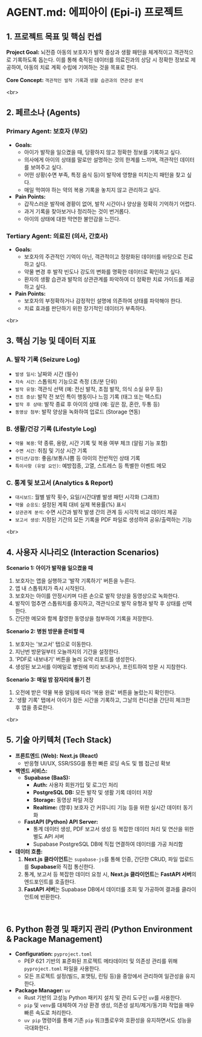 # AGENT.md: 에피아이 (Epi-i) 프로젝트

## 1\. 프로젝트 목표 및 핵심 컨셉

**Project Goal:** 뇌전증 아동의 보호자가 발작 증상과 생활 패턴을 체계적이고 객관적으로 기록하도록 돕는다. 이를 통해 축적된 데이터를 의료진과의 상담 시 정확한 정보로 제공하여, 아동의 치료 계획 수립에 기여하는 것을 목표로 한다.

**Core Concept:** `객관적인 발작 기록`과 `생활 습관과의 연관성 분석`

\<br\>

## 2\. 페르소나 (Agents)

### **Primary Agent: 보호자 (부모)**

  * **Goals:**
      * 아이가 발작을 일으켰을 때, 당황하지 않고 정확한 정보를 기록하고 싶다.
      * 의사에게 아이의 상태를 말로만 설명하는 것의 한계를 느끼며, 객관적인 데이터를 보여주고 싶다.
      * 어떤 상황(수면 부족, 특정 음식 등)이 발작에 영향을 미치는지 패턴을 찾고 싶다.
      * 매일 먹여야 하는 약의 복용 기록을 놓치지 않고 관리하고 싶다.
  * **Pain Points:**
      * 갑작스러운 발작에 경황이 없어, 발작 시간이나 양상을 정확히 기억하기 어렵다.
      * 과거 기록을 찾아보거나 정리하는 것이 번거롭다.
      * 아이의 상태에 대한 막연한 불안감을 느낀다.

### **Tertiary Agent: 의료진 (의사, 간호사)**

  * **Goals:**
      * 보호자의 주관적인 기억이 아닌, 객관적이고 정량화된 데이터를 바탕으로 진료하고 싶다.
      * 약물 변경 후 발작 빈도나 강도의 변화를 명확한 데이터로 확인하고 싶다.
      * 환자의 생활 습관과 발작의 상관관계를 파악하여 더 정확한 치료 가이드를 제공하고 싶다.
  * **Pain Points:**
      * 보호자의 부정확하거나 감정적인 설명에 의존하여 상태를 파악해야 한다.
      * 치료 효과를 판단하기 위한 장기적인 데이터가 부족하다.

\<br\>

## 3\. 핵심 기능 및 데이터 지표

### **A. 발작 기록 (Seizure Log)**

  * `발생 일시`: 날짜와 시간 (필수)
  * `지속 시간`: 스톱워치 기능으로 측정 (초/분 단위)
  * `발작 유형`: 객관식 선택 (예: 전신 발작, 초점 발작, 의식 소실 유무 등)
  * `전조 증상`: 발작 전 보인 특이 행동이나 느낌 기록 (태그 또는 텍스트)
  * `발작 후 상태`: 발작 종료 후 아이의 상태 (예: 깊은 잠, 혼란, 두통 등)
  * `동영상 첨부`: 발작 양상을 녹화하여 업로드 (Storage 연동)

### **B. 생활/건강 기록 (Lifestyle Log)**

  * `약물 복용`: 약 종류, 용량, 시간 기록 및 복용 여부 체크 (알림 기능 포함)
  * `수면 시간`: 취침 및 기상 시간 기록
  * `컨디션/감정`: 좋음/보통/나쁨 등 아이의 전반적인 상태 기록
  * `특이사항 (유발 요인)`: 예방접종, 고열, 스트레스 등 특별한 이벤트 메모

### **C. 통계 및 보고서 (Analytics & Report)**

  * `대시보드`: 월별 발작 횟수, 요일/시간대별 발생 패턴 시각화 (그래프)
  * `약물 순응도`: 설정된 계획 대비 실제 복용률(%) 표시
  * `상관관계 분석`: 수면 시간과 발작 발생 간의 관계 등 시각적 비교 데이터 제공
  * `보고서 생성`: 지정된 기간의 모든 기록을 PDF 파일로 생성하여 공유/출력하는 기능

\<br\>

## 4\. 사용자 시나리오 (Interaction Scenarios)

**Scenario 1: 아이가 발작을 일으켰을 때**

1.  보호자는 앱을 실행하고 '발작 기록하기' 버튼을 누른다.
2.  앱 내 스톱워치가 즉시 시작된다.
3.  보호자는 아이를 안정시키며 다른 손으로 발작 양상을 동영상으로 녹화한다.
4.  발작이 멈추면 스톱워치를 중지하고, 객관식으로 발작 유형과 발작 후 상태를 선택한다.
5.  간단한 메모와 함께 촬영한 동영상을 첨부하여 기록을 저장한다.

**Scenario 2: 병원 방문을 준비할 때**

1.  보호자는 '보고서' 탭으로 이동한다.
2.  지난번 방문일부터 오늘까지의 기간을 설정한다.
3.  'PDF로 내보내기' 버튼을 눌러 요약 리포트를 생성한다.
4.  생성된 보고서를 이메일로 병원에 미리 보내거나, 프린트하여 방문 시 지참한다.

**Scenario 3: 매일 밤 잠자리에 들기 전**

1.  오전에 받은 약물 복용 알림에 따라 '복용 완료' 버튼을 눌렀는지 확인한다.
2.  '생활 기록' 탭에서 아이가 잠든 시간을 기록하고, 그날의 컨디션을 간단히 체크한 후 앱을 종료한다.

\<br\>

## 5\. 기술 아키텍처 (Tech Stack)

  * **프론트엔드 (Web):** **Next.js (React)**
      * 반응형 UI/UX, SSR/SSG를 통한 빠른 로딩 속도 및 웹 접근성 확보
  * **백엔드 서비스:**
      * **Supabase (BaaS):**
          * **Auth:** 사용자 회원가입 및 로그인 처리
          * **PostgreSQL DB:** 모든 발작 및 생활 기록 데이터 저장
          * **Storage:** 동영상 파일 저장
          * **Realtime:** (향후) 보호자 간 커뮤니티 기능 등을 위한 실시간 데이터 동기화
      * **FastAPI (Python) API Server:**
          * 통계 데이터 생성, PDF 보고서 생성 등 복잡한 데이터 처리 및 연산을 위한 별도 API 서버
          * Supabase PostgreSQL DB에 직접 연결하여 데이터를 가공 처리함
  * **데이터 흐름:**
    1.  **Next.js 클라이언트**는 `supabase-js`를 통해 인증, 간단한 CRUD, 파일 업로드를 **Supabase**와 직접 통신한다.
    2.  통계, 보고서 등 복잡한 데이터 요청 시, **Next.js 클라이언트**는 **FastAPI 서버**의 엔드포인트를 호출한다.
    3.  **FastAPI 서버**는 Supabase DB에서 데이터를 조회 및 가공하여 결과를 클라이언트에 반환한다.

<br>

## 6. Python 환경 및 패키지 관리 (Python Environment & Package Management)

  * **Configuration:** `pyproject.toml`
      * PEP 621 기반의 표준화된 프로젝트 메타데이터 및 의존성 관리를 위해 `pyproject.toml` 파일을 사용한다.
      * 모든 프로젝트 설정(빌드, 포맷팅, 린팅 등)을 중앙에서 관리하여 일관성을 유지한다.
  * **Package Manager:** `uv`
      * Rust 기반의 고성능 Python 패키지 설치 및 관리 도구인 `uv`를 사용한다.
      * `pip` 및 `venv`를 대체하여 가상 환경 생성, 의존성 설치/제거/동기화 작업을 매우 빠른 속도로 처리한다.
      * `uv pip` 명령어를 통해 기존 `pip` 워크플로우와 호환성을 유지하면서도 성능을 극대화한다.